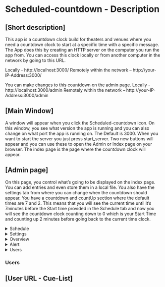 # Scheduled-countdown - Description

## [Short description]
This app is a countdown clock build for theaters and venues where you need a countdown clock to start at a specific time with a specific message. The App does this by creating an HTTP server on the computer you run the app from. You can access this clock locally or from another computer in the network by going to this URL.

Locally - http://localhost:3000/ Remotely within the network – http://your-IP-Address:3000/

You can make changes to this countdown on the admin page. Locally - http://localhost:3000/admin Remotely within the network – http://your-IP-Address:3000/admin


## [Main Window]
A window will appear when you click the Scheduled-countdown icon. On this window, you see what version the app is running and you can also change on what port the app is running on. The Default is 3000. When you want to start the server you just press start_server. Two new buttons will appear and you can use these to open the Admin or Index page on your browser. The index page is the page where the countdown clock will appear.

## [Admin page]
On this page, you control what’s going to be displayed on the index page. You can add entries and even store them in a local file. You also have the settings tab from where you can change when the countdown should appear. You have a countdown and countUp section where the default times are 7 and 2. This means that you will see the current time until it’s 7minutes before the Start time provided in the Schedule tab and now you will see the countdown clock counting down to 0 which is your Start Time and counting up 2 minutes before going back to the current time clock.

<details>
  <summary>Schedule</summary>

  ### Schedule
  ![alt text][Schedule]

In this tab you can add entries and even store them in a local file. Each entry look like this:
"#" | Title | Start Time | Cue Length | Cue | 5Min | DEL
--- | --- | --- | --- | --- | --- | ---
Index | Your Title | HH:MM 24h | HH:MM:SS | TRUE | TRUE | X
1 | Your Title | 16:00 | 00:10:00 | TRUE | TRUE | X




</details>

<details>
  <summary>Settings</summary>

  ### Settings
  ![alt text][Settings]

...
</details>

<details>
  <summary>Overview</summary>

  ### Overview
     ![alt text][Overview]

...
</details>

<details>
  <summary>Alert</summary>

  ### Alert
     ![alt text][Alert]

...
</details>

<details>
  <summary>Users</summary>

  ### Users
  ![alt text][Users]

...
</details>


### Users

## [User URL - Cue-List]



[Schedule]: url "Schedule"
[Settings]: url "Settings"
[Overview]: url "Overview"
[Alert]: url "Alert"
[Users]: url "Users"
